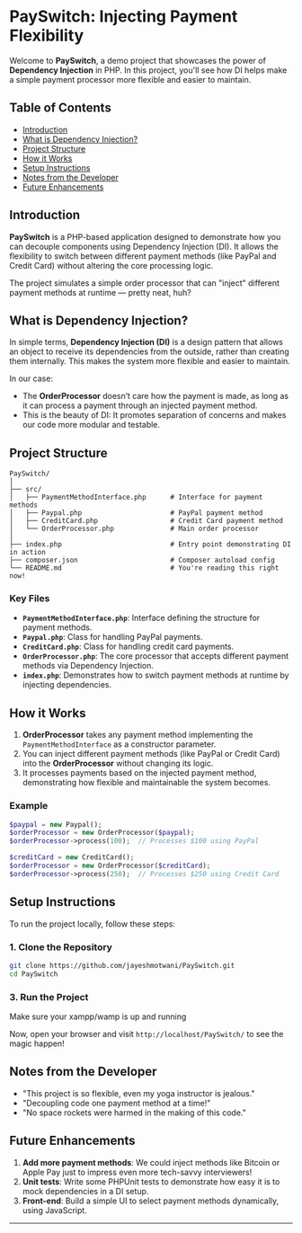 
# PaySwitch: Injecting Payment Flexibility

Welcome to **PaySwitch**, a demo project that showcases the power of **Dependency Injection** in PHP. In this project, you'll see how DI helps make a simple payment processor more flexible and easier to maintain.

## Table of Contents
- [Introduction](#introduction)
- [What is Dependency Injection?](#what-is-dependency-injection)
- [Project Structure](#project-structure)
- [How it Works](#how-it-works)
- [Setup Instructions](#setup-instructions)
- [Notes from the Developer](#notes-from-the-developer)
- [Future Enhancements](#future-enhancements)

## Introduction

**PaySwitch** is a PHP-based application designed to demonstrate how you can decouple components using Dependency Injection (DI). It allows the flexibility to switch between different payment methods (like PayPal and Credit Card) without altering the core processing logic.

The project simulates a simple order processor that can "inject" different payment methods at runtime — pretty neat, huh?

## What is Dependency Injection?

In simple terms, **Dependency Injection (DI)** is a design pattern that allows an object to receive its dependencies from the outside, rather than creating them internally. This makes the system more flexible and easier to maintain.

In our case:
- The **OrderProcessor** doesn’t care how the payment is made, as long as it can process a payment through an injected payment method.
- This is the beauty of DI: It promotes separation of concerns and makes our code more modular and testable.

## Project Structure

```
PaySwitch/
│
├── src/
│   ├── PaymentMethodInterface.php      # Interface for payment methods
│   ├── Paypal.php                      # PayPal payment method
│   ├── CreditCard.php                  # Credit Card payment method
│   └── OrderProcessor.php              # Main order processor
│
├── index.php                           # Entry point demonstrating DI in action
├── composer.json                       # Composer autoload config
└── README.md                           # You're reading this right now!
```

### Key Files
- **`PaymentMethodInterface.php`**: Interface defining the structure for payment methods.
- **`Paypal.php`**: Class for handling PayPal payments.
- **`CreditCard.php`**: Class for handling credit card payments.
- **`OrderProcessor.php`**: The core processor that accepts different payment methods via Dependency Injection.
- **`index.php`**: Demonstrates how to switch payment methods at runtime by injecting dependencies.

## How it Works

1. **OrderProcessor** takes any payment method implementing the `PaymentMethodInterface` as a constructor parameter.
2. You can inject different payment methods (like PayPal or Credit Card) into the **OrderProcessor** without changing its logic.
3. It processes payments based on the injected payment method, demonstrating how flexible and maintainable the system becomes.

### Example
```php
$paypal = new Paypal();
$orderProcessor = new OrderProcessor($paypal);
$orderProcessor->process(100);  // Processes $100 using PayPal

$creditCard = new CreditCard();
$orderProcessor = new OrderProcessor($creditCard);
$orderProcessor->process(250);  // Processes $250 using Credit Card
```

## Setup Instructions

To run the project locally, follow these steps:

### 1. Clone the Repository
```bash
git clone https://github.com/jayeshmotwani/PaySwitch.git
cd PaySwitch
```

### 3. Run the Project
Make sure your xampp/wamp is up and running

Now, open your browser and visit `http://localhost/PaySwitch/` to see the magic happen!

## Notes from the Developer

- "This project is so flexible, even my yoga instructor is jealous."
- "Decoupling code one payment method at a time!"
- "No space rockets were harmed in the making of this code."

## Future Enhancements

1. **Add more payment methods**: We could inject methods like Bitcoin or Apple Pay just to impress even more tech-savvy interviewers!
2. **Unit tests**: Write some PHPUnit tests to demonstrate how easy it is to mock dependencies in a DI setup.
3. **Front-end**: Build a simple UI to select payment methods dynamically, using JavaScript.

---
